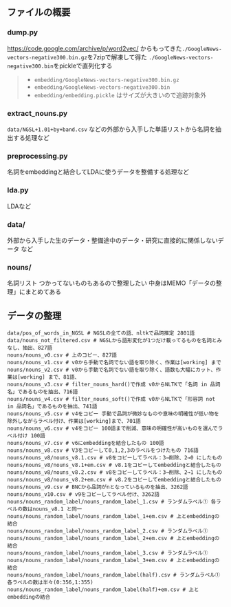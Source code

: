 ## ファイルの概要
### dump.py
https://code.google.com/archive/p/word2vec/ からもってきた`./GoogleNews-vectors-negative300.bin.gz`を7zipで解凍して得た `./GoogleNews-vectors-negative300.bin`をpickleで直列化する
> - `embedding/GoogleNews-vectors-negative300.bin.gz`
> - `embedding/GoogleNews-vectors-negative300.bin`
> - `embedding/embedding.pickle`
> はサイズが大きいので追跡対象外

### extract_nouns.py
`data/NGSL+1.01+by+band.csv` などの外部から入手した単語リストから名詞を抽出する処理など

### preprocessing.py
名詞をembeddingと結合してLDAに使うデータを整備する処理など

### lda.py
LDAなど

### data/
外部から入手した生のデータ・整備途中のデータ・研究に直接的に関係しないデータ など

### nouns/
名詞リスト
つかってないものもあるので整理したい
中身はMEMO「データの整理」にまとめてある

## データの整理
```
data/pos_of_words_in_NGSL # NGSLの全ての語、nltkで品詞推定 2801語
data/nouns_not_filtered.csv # NGSLから語形変化が1つだけ載ってるものを名詞とみなし、抽出、827語
nouns/nouns_v0.csv # 上のコピー、827語
nouns/nouns_v1.csv # v0から手動で名詞でない語を取り除く、作業は[working] まで
nouns/nouns_v2.csv # v0から手動で名詞でない語を取り除く、語数も大幅にカット、作業は[working] まで、81語、
nouns/nouns_v3.csv # filter_nouns_hard()で作成 v0からNLTKで「名詞 in 品詞名」であるものを抽出、716語
nouns/nouns_v4.csv # filter_nouns_soft()で作成 v0からNLTKで「形容詞 not in 品詞名」であるものを抽出、741語
nouns/nouns_v5.csv # v4をコピー 手動で品詞が微妙なものや意味の明確性が低い物を除外しながらラベル付け、作業は[working]まで、701語
nouns/nouns_v6.csv # v4をコピー 100語まで削減、意味の明確性が高いものを選んでラベル付け 100語
nouns/nouns_v7.csv # v6にembeddingを結合したもの 100語
nouns/nouns_v8.csv # V3をコピーして0,1,2,3のラベルをつけたもの 716語
nouns/nouns_v8/nouns_v8.1.csv # v8をコピーしてラベル：3→削除、2→0 にしたもの
nouns/nouns_v8/nouns_v8.1+em.csv # v8.1をコピーしてembeddingと結合したもの
nouns/nouns_v8/nouns_v8.2.csv # v8をコピーしてラベル：3→削除、2→1 にしたもの
nouns/nouns_v8/nouns_v8.2+em.csv # v8.2をコピーしてembeddingと結合したもの
nouns/nouns_v9.csv # BNCから品詞がnとなっているものを抽出、3262語
nouns/nouns_v10.csv # v9をコピーしてラベル付け、3262語
nouns/nouns_random_label/nouns_random_label_1.csv # ランダムラベル① 各ラベルの数はnouns_v8.1 と同一
nouns/nouns_random_label/nouns_random_label_1+em.csv # 上とembeddingの結合
nouns/nouns_random_label/nouns_random_label_2.csv # ランダムラベル① 
nouns/nouns_random_label/nouns_random_label_2+em.csv # 上とembeddingの結合
nouns/nouns_random_label/nouns_random_label_3.csv # ランダムラベル① 
nouns/nouns_random_label/nouns_random_label_3+em.csv # 上とembeddingの結合
nouns/nouns_random_label/nouns_random_label(half).csv # ランダムラベル① 各ラベルの数は半々(0:356,1:355)
nouns/nouns_random_label/nouns_random_label(half)+em.csv # 上とembeddingの結合
```

